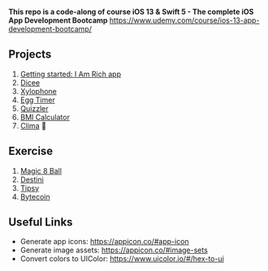 **This repo is a code-along of course iOS 13 & Swift 5 - The complete iOS App Development Bootcamp**
https://www.udemy.com/course/ios-13-app-development-bootcamp/

## Projects

1. [Getting started: I Am Rich app](https://github.com/LenkaHao/ios-app-bootcamp/tree/master/I%20Am%20Rich)
2. [Dicee](https://github.com/LenkaHao/ios-app-bootcamp/tree/master/Dicee-iOS13)
3. [Xylophone](https://github.com/LenkaHao/ios-app-bootcamp/tree/master/Xylophone-iOS13)
4. [Egg Timer](https://github.com/LenkaHao/ios-app-bootcamp/tree/master/EggTimer-iOS13)
5. [Quizzler](https://github.com/LenkaHao/ios-app-bootcamp/tree/master/Quizzler-iOS13)
6. [BMI Calculator](https://github.com/LenkaHao/ios-app-bootcamp/tree/master/BMI-Calculator-iOS13)
7. [Clima](https://github.com/LenkaHao/ios-app-bootcamp/tree/master/Clima-iOS13) :star2:


## Exercise

1. [Magic 8 Ball](https://github.com/LenkaHao/ios-app-bootcamp/tree/master/Magic-8-Ball-iOS13)
2. [Destini](https://github.com/LenkaHao/ios-app-bootcamp/tree/master/Destini-iOS13)
3. [Tipsy](https://github.com/LenkaHao/ios-app-bootcamp/tree/master/Tipsy-iOS13/Tipsy)
4. [Bytecoin](https://github.com/LenkaHao/ios-app-bootcamp/tree/master/ByteCoin-iOS13/ByteCoin)


## Useful Links

- Generate app icons: https://appicon.co/#app-icon
- Generate image assets: https://appicon.co/#image-sets
- Convert colors to UIColor: https://www.uicolor.io/#/hex-to-ui
